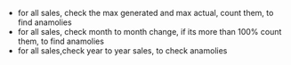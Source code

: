- for all sales, check the max generated and max actual, count them, to find anamolies
- for all sales, check month to month change, if its more than 100% count them, to find anamolies
- for all sales,check year to year sales, to check anamolies
